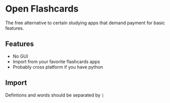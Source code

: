 # Open Flashcards

The free alternative to certain studying apps that demand
payment for basic features.

## Features
 - No GUI
 - Import from your favorite flashcards apps
 - Probably cross platform if you have python

## Import

Defintions and words should be separated by ` | `